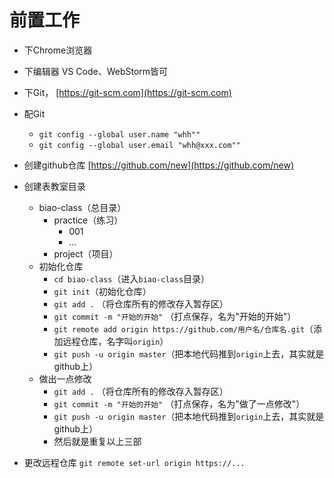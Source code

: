 # 前置工作

- 下Chrome浏览器
- 下编辑器 VS Code、WebStorm皆可
- 下Git， [https://git-scm.com](https://git-scm.com)
- 配Git
  - `git config --global user.name "whh""`
  - `git config --global user.email "whh@xxx.com""`
- 创建github仓库 [https://github.com/new](https://github.com/new)
- 创建表教室目录
    - biao-class（总目录）
        - practice（练习）
            - 001
            - ...
        - project（项目）
    - 初始化仓库
        - `cd biao-class`（进入`biao-class`目录）
        - `git init`（初始化仓库）
        - `git add .` （将仓库所有的修改存入暂存区）
        - `git commit -m "开始的开始"` （打点保存，名为"开始的开始"）
        - `git remote add origin https://github.com/用户名/仓库名.git`（添加远程仓库，名字叫`origin`）
        - `git push -u origin master`（把本地代码推到`origin`上去，其实就是github上）
    - 做出一点修改
        - `git add .` （将仓库所有的修改存入暂存区）
        - `git commit -m "开始的开始"` （打点保存，名为"做了一点修改"）
        - `git push -u origin master`（把本地代码推到`origin`上去，其实就是github上）
      - 然后就是重复以上三部

- 更改远程仓库 `git remote set-url origin https://...`